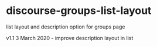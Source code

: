 # discourse-groups-list-layout
 list layout and description option for groups page
 
v1.1 3 March 2020 - improve description layout in list